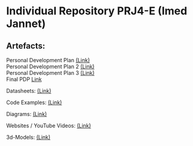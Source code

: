 # Individual Repository PRJ4-E (Imed Jannet)
## Artefacts: 
Personal Development Plan [(Link)](/doc/PDP%20-%20Imed%20Jannet%20PRJ4.pdf)  
Personal Development Plan 2 [(Link)](/doc/PDP%202%20-%20Imed%20Jannet%20PRJ4.pdf)  
Personal Development Plan 3 [(Link)](/doc/PDP%203%20-%20Imed%20Jannet%20PRJ4.pdf)  
Final PDP [Link](/doc/Final_PDP_Imed_Jannet.pdf)  

Datasheets: [(Link)](/doc/datasheets/)  

Code Examples: [(Link)](/doc/code_examples/)  

Diagrams: [(Link)](/doc/diagrams/)  

Websites / YouTube Videos: [(Link)](/doc/webites-and-videos/)  

3d-Models: [(Link)](/doc/3d-models/)  
